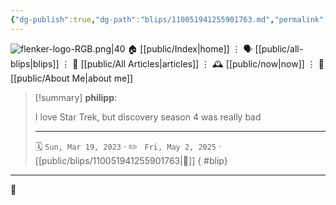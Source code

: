 ```yaml
---
{"dg-publish":true,"dg-path":"blips/110051941255901763.md","permalink":"/blips/110051941255901763/","title":"philipp on mastodon @ 2023-03-19","created":"2023-03-19T20:55:57","updated":"2025-05-02T08:50:43"}
---
```



<div class="transclusion internal-embed is-loaded"><div class="markdown-embed">




![flenker-logo-RGB.png|40](/img/user/attachments/flenker-logo-RGB.png)
🏠 [[public/Index\|home]]  ⋮ 🗣️ [[public/all-blips\|blips]] ⋮  📝 [[public/All Articles\|articles]]  ⋮ 🕰️ [[public/now\|now]] ⋮ 🪪 [[public/About Me\|about me]]


</div></div>


> [!summary] **philipp**:
>
> I love Star Trek, but discovery season 4 was really bad
> - - -
>
> 🗓️ <code>Sun, Mar 19, 2023</code>  · ✏️ <code> Fri, May 2, 2025</code>  · [[public/blips/110051941255901763\|🔗]]
{ #blip}


- - -

 👾
